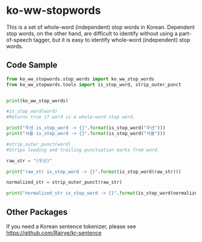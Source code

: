 # ko-ww-stopwords
This is a set of whole-word (independent) stop words in Korean. Dependent stop words, on the other hand, are difficult to identify without using a part-of-speech tagger, but it is easy to identify whole-word (independent) stop words.

## Code Sample
```python
from ko_ww_stopwords.stop_words import ko_ww_stop_words
from ko_ww_stopwords.tools import is_stop_word, strip_outer_punct


print(ko_ww_stop_words)

#is_stop_word(word)
#Returns true if word is a whole-word stop word.

print("우선 is_stop_word -> {}".format(is_stop_word("우선")))
print("서울 is_stop_word -> {}".format(is_stop_word("서울")))

#strip_outer_punct(word)
#Strips leading and trailing punctuation marks from word.

raw_str = "(우선)"

print("raw_str is_stop_word -> {}".format(is_stop_word(raw_str)))

normalized_str = strip_outer_punct(raw_str)

print("normalized_str is_stop_word -> {}".format(is_stop_word(normalized_str)))

```

## Other Packages

If you need a Korean sentence tokenizer, please see https://github.com/Rairye/kr-sentence
